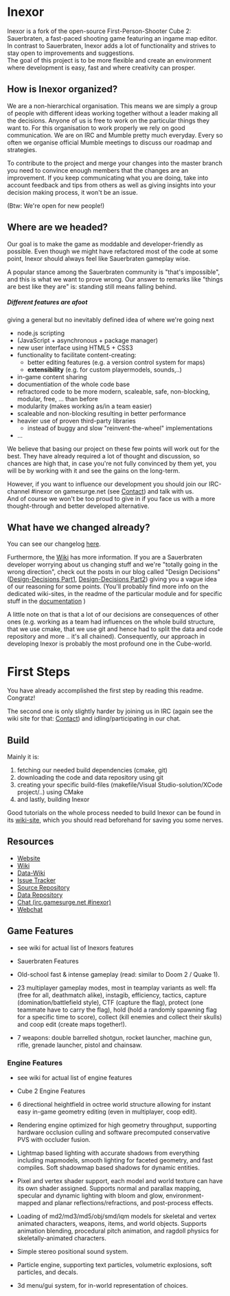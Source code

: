 # Inexor

Inexor is a fork of the open-source First-Person-Shooter Cube 2: Sauerbraten, a fast-paced shooting game featuring an ingame map editor.  
In contrast to Sauerbraten, Inexor adds a lot of functionality and strives to stay open to improvements and suggestions.  
The goal of this project is to be more flexible and create an environment where development is easy, fast and where creativity can prosper.

## How is Inexor organized?

We are a non-hierarchical organisation. This means we are simply a group of people with different ideas working together without a leader making all the decisions. Anyone of us is free to work on the particular things they want to.
For this organisation to work properly we rely on good communication. We are on IRC and Mumble pretty much everyday. Every so often we organise official Mumble meetings to discuss our roadmap and strategies.

To contribute to the project and merge your changes into the master branch you need to convince enough members that the changes are an improvement.
If you keep communicating what you are doing, take into account feedback and tips from others as well as giving insights into your decision making process, it won't be an issue.

(Btw: We're open for new people!)

## Where are we headed?

Our goal is to make the game as moddable and developer-friendly as possible.
Even though we might have refactored most of the code at some point, Inexor should always feel like Sauerbraten gameplay wise.

A popular stance among the Sauerbraten community is "that's impossible", and this is what we want to prove wrong. Our answer to remarks like "things are best like they are" is: standing still means falling behind.


##### Different features are afoot 
giving a general but no inevitably defined idea of where we're going next

* node.js scripting
 * (JavaScript + asynchronous + package manager) 
* new user interface using HTML5 + CSS3
* functionality to facilitate content-creating:
  * better editing features (e.g. a version control system for maps)
  * **extensibility** (e.g. for custom playermodels, sounds,..)
* in-game content sharing
* documentiation of the whole code base
* refractored code to be more modern, scaleable, safe, non-blocking, modular, free, ... than before
 * modularity (makes working as/in a team easier)
 * scaleable and non-blocking resulting in better performance
 * heavier use of proven third-party libraries
   * instead of buggy and slow "reinvent-the-wheel" implementations
* ...

We believe that basing our project on these few points will work out for the best.
They have already required a lot of thought and discussion, so chances are high that, in case you're not fully convinced by them yet, you will be by working with it and see the gains on the long-term.

However, if you want to influence our development you should join our IRC-channel #inexor on gamesurge.net (see [Contact](https://github.com/inexor-game/code/wiki/Development-Environment)) and talk with us.  
And of course we won't be too proud to give in if you face us with a more thought-through and better developed alternative.


## What have we changed already?

You can see our changelog [here](https://github.com/inexor-game/code/blob/master/changelog.md).


Furthermore, the [Wiki](https://github.com/inexor-game/code/wiki) has more information.
If you are a Sauerbraten developer worrying about us changing stuff and we're "totally going in the wrong direction", check out the posts in our blog called
"Design Decisions" ([Design-Decisions Part1](https://inexor.org/blog/2015/04-26-alpha1-design-decisions), [Design-Decisions Part2](https://pad.inexor.org/p/Alpha3_Design_Decisions)) giving you a vague idea of our reasoning for some points.
(You'll probably find more info on the dedicated wiki-sites, in the readme of the particular module and for specific stuff in the [documentation](http://docs.inexor.org) )


A little note on that is that a lot of our decisions are consequences of other ones (e.g. working as a team had influences on the whole build structure, that we use cmake, that we use git and hence had to split the data and code repository and more ..  it's all chained).
Consequently, our approach in developing Inexor is probably the most profound one in the Cube-world.


# First Steps

You have already accomplished the first step by reading this readme. Congratz!

The second one is only slightly harder by joining us in IRC (again see the wiki site for that: [Contact](https://github.com/inexor-game/code/wiki/Development-Environment)) and idling/participating in our chat.

## Build

Mainly it is:

1. fetching our needed build dependencies (cmake, git)
2. downloading the code and data repository using git
3. creating your specific build-files (makefile/Visual Studio-solution/XCode project/..) using CMake
4. and lastly, building Inexor

Good tutorials on the whole process needed to build Inexor can be found in its [wiki-site](https://github.com/inexor-game/code/wiki/Build), which you should read beforehand for saving you some nerves.


## Resources

* [Website](https://inexor.org)
* [Wiki](https://github.com/inexor-game/code/wiki)
* [Data-Wiki](https://github.com/inexor-game/data/wiki)
* [Issue Tracker](https://github.com/inexor-game/code/issues)
* [Source Repository](https://github.com/inexor-game/code)
* [Data Repository](https://github.com/inexor-game/data)
* [Chat (irc.gamesurge.net #inexor)](irc://irc.gamesurge.net/#inexor)
 * [Webchat](https://webchat.gamesurge.net/?channels=inexor)
 
## Game Features

* see wiki for actual list of Inexors features
* Sauerbraten Features

 * Old-school fast & intense gameplay (read: similar to Doom 2 / Quake 1).
 * 23 multiplayer gameplay modes, most in teamplay variants as well: ffa (free for all, deathmatch alike), instagib, efficiency, tactics, capture (domination/battlefield style), CTF (capture the flag), protect (one teammate have to carry the flag), hold (hold a randomly spawning flag for a specific time to score), collect (kill enemies and collect their skulls) and coop edit (create maps together!).
 * 7 weapons: double barrelled shotgun, rocket launcher, machine gun, rifle, grenade launcher, pistol and chainsaw.
 
### Engine Features

* see wiki for actual list of engine features
* Cube 2 Engine Features

 * 6 directional heightfield in octree world structure allowing for instant easy in-game geometry editing (even in multiplayer, coop edit).
 * Rendering engine optimized for high geometry throughput, supporting hardware occlusion culling and software precomputed conservative PVS with occluder fusion.
 * Lightmap based lighting with accurate shadows from everything including mapmodels, smooth lighting for faceted geometry, and fast compiles. Soft shadowmap based shadows for dynamic entities.
 * Pixel and vertex shader support, each model and world texture can have its own shader assigned. Supports normal and parallax mapping, specular and dynamic lighting with bloom and glow, environment-mapped and planar reflections/refractions, and post-process effects.
 * Loading of md2/md3/md5/obj/smd/iqm models for skeletal and vertex animated characters, weapons, items, and world objects. Supports animation blending, procedural pitch animation, and ragdoll physics for skeletally-animated characters.
 * Simple stereo positional sound system.
 * Particle engine, supporting text particles, volumetric explosions, soft particles, and decals.
 * 3d menu/gui system, for in-world representation of choices.

